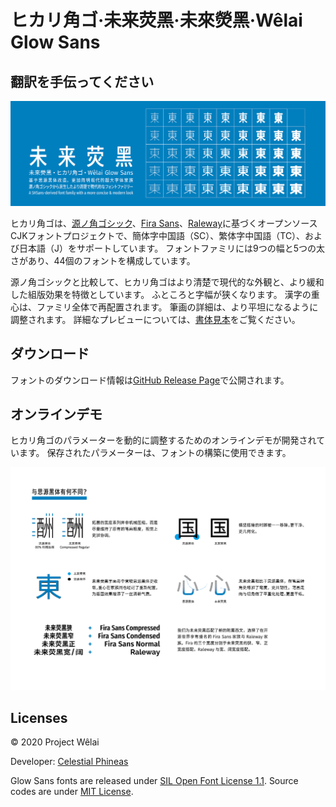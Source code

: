 # ヒカリ角ゴ·未来荧黑·未來熒黑·Wêlai Glow Sans

## 翻訳を手伝ってください

![ヒカリ角ゴ](../tests/glow.png)

ヒカリ角ゴは、[源ノ角ゴシック](https://github.com/adobe-fonts/source-han-sans)、[Fira Sans](https://github.com/mozilla/Fira)、[Raleway](https://github.com/impallari/Raleway)に基づくオープンソースCJKフォントプロジェクトで、簡体字中国語（SC）、繁体字中国語（TC）、および日本語（J）をサポートしています。 フォントファミリには9つの幅と5つの太さがあり、44個のフォントを構成しています。

源ノ角ゴシックと比較して、ヒカリ角ゴはより清楚で現代的な外観と、より緩和した組版効果を特徴としています。 ふところと字幅が狭くなります。 漢字の重心は、ファミリ全体で再配置されます。 筆画の詳細は、より平坦になるように調整されます。 詳細なプレビューについては、[書体見本](../tests/family-specimen.pdf)をご覧ください。

## ダウンロード

フォントのダウンロード情報は[GitHub Release Page](https://github.com/welai/glow-sans/releases)で公開されます。

## オンラインデモ

ヒカリ角ゴのパラメーターを動的に調整するためのオンラインデモが開発されています。 保存されたパラメーターは、フォントの構築に使用できます。

![Differences to Source Han Sans](../tests/diff.png)

## Licenses

© 2020 Project Wêlai

Developer: [Celestial Phineas](https://github.com/celestialphineas)

Glow Sans fonts are released under [SIL Open Font License 1.1](../OFL.txt). Source codes are under [MIT License](../LICENSE).